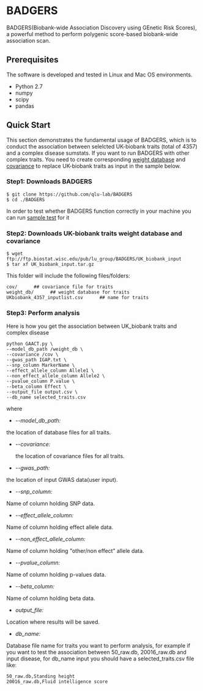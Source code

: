 # BADGERS

BADGERS(Biobank-wide Association Discovery using GEnetic Risk Scores), a powerful method to perform polygenic score-based biobank-wide association scan.

## Prerequisites

The software is developed and tested in Linux and Mac OS environments.
- Python 2.7
- numpy
- scipy
- pandas

## Quick Start 

This section demonstrates the fundamental usage of BADGERS, which is to conduct the association between selelcted UK-biobank traits (total of 4357) and a complex disease sumstats. If you want to run BADGERS with other complex traits. You need to create corresponding [weight database](https://github.com/qlu-lab/BADGERS/wiki/Create-db-files) and [covariance](https://github.com/qlu-lab/BADGERS/wiki/Create-covariance-file) to replace UK-biobank traits as input in the sample below.

### Step1: Downloads BADGERS

```
$ git clone https://github.com/qlu-lab/BADGERS
$ cd ./BADGERS
```
In order to test whether BADGERS function correctly in your machine you can run [sample test](https://github.com/qlu-lab/BADGERS/wiki/Sample-test) for it

### Step2: Downloads UK-biobank traits weight database and covariance
```
$ wget ftp://ftp.biostat.wisc.edu/pub/lu_group/BADGERS/UK_biobank_input
$ tar xf UK_biobank_input.tar.gz
```
This folder will include the following files/folders:
```
cov/      ## covariance file for traits
weight_db/      ## weight database for traits
UKbiobank_4357_inputlist.csv      ## name for traits
```
### Step3: Perform analysis

Here is how you get the association between UK_biobank traits and complex disease

```
python GAACT.py \
--model_db_path /weight_db \
--covariance /cov \
--gwas_path IGAP.txt \
--snp_column MarkerName \
--effect_allele_column Allele1 \
--non_effect_allele_column Allele2 \
--pvalue_column P.value \
--beta_column Effect \
--output_file output.csv \
--db_name selected_traits.csv 
```
where
- *--model_db_path:*

the location of database files for all traits.

- *--covariance:*

    the location of covariance files for all traits.

- *--gwas_path:*

the location of input GWAS data(user input).

- *--snp_column:*

Name of column holding SNP data.

- *--effect_allele_column:*

Name of column holding effect allele data.

- *--non_effect_allele_column:*

Name of column holding "other/non effect" allele data.

- *--pvalue_column:*

Name of column holding p-values data.

- *--beta_column:*

Name of column holding beta data.

- *output_file:*

Location where results will be saved.

- *db_name:*

Database file name for traits you want to perform analysis, for example if you want to test the association between 50_raw.db, 20016_raw.db and input disease, for db_name input you should have a selected_traits.csv file like:

```
50_raw.db,Standing height
20016_raw.db,Fluid intelligence score
```


